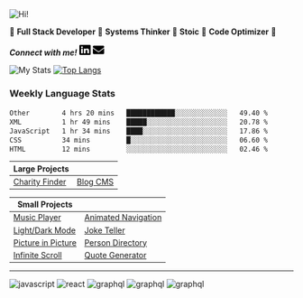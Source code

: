 <img src="https://i.giphy.com/media/3PAL5bChWnak0WJ32x/giphy.webp" alt="Hi!">

:star2: **Full Stack Developer** :star2: **Systems Thinker** :star2: **Stoic** :star2: **Code Optimizer** :star2:

***Connect with me!*** <a href="https://www.linkedin.com/in/ethan-glover/"><img src="https://raw.githubusercontent.com/eglove/eglove/eeb591600b73da426bd298d229e2fd96df019488/linkedin-brands.svg" alt="LinkedIn" width="20px" height="20px"></a> <a href="mailto:hello@ethang.email"><img src="https://raw.githubusercontent.com/eglove/eglove/47aceecf4819797d993f5facc7764cb99d0ab039/envelope-solid.svg" alt="Email" width="20px" height="20px"></a>

![My Stats](https://github-readme-stats.vercel.app/api?username=eglove&show_icons=true&theme=default&count_private=true)
[![Top Langs](https://github-readme-stats.vercel.app/api/top-langs/?username=eglove&layout=compact)](https://github.com/anuraghazra/github-readme-stats)

### Weekly Language Stats
<!--START_SECTION:waka-->
```text
Other        4 hrs 20 mins   ████████████░░░░░░░░░░░░░   49.40 % 
XML          1 hr 49 mins    █████░░░░░░░░░░░░░░░░░░░░   20.78 % 
JavaScript   1 hr 34 mins    ████░░░░░░░░░░░░░░░░░░░░░   17.86 % 
CSS          34 mins         █░░░░░░░░░░░░░░░░░░░░░░░░   06.60 % 
HTML         12 mins         ░░░░░░░░░░░░░░░░░░░░░░░░░   02.46 %
```
<!--END_SECTION:waka-->

|Large Projects||
|---|---|
|[Charity Finder](https://github.com/eglove/Charity-App-React-GraphQL)|[Blog CMS](https://github.com/eglove/PHP-Dynamic-Website)|

|Small Projects||
|---|---|
|[Music Player](https://eglove.github.io/music-player/)|[Animated Navigation](https://eglove.github.io/navigation/)|
|[Light/Dark Mode](https://eglove.github.io/light-dark-mode/)|[Joke Teller](https://eglove.github.io/joke-teller/)|
|[Picture in Picture](https://eglove.github.io/picture-in-picture/)|[Person Directory](https://eglove.github.io/aliens/)|
|[Infinite Scroll](https://eglove.github.io/infinite-scroll/)|[Quote Generator](https://eglove.github.io/quote-generator/)|

<hr>
<div>
  <img src="https://www.vectorlogo.zone/logos/javascript/javascript-icon.svg" alt="javascript">
  <img src="https://www.vectorlogo.zone/logos/reactjs/reactjs-icon.svg" alt="react">
  <img src="https://www.vectorlogo.zone/logos/graphql/graphql-icon.svg" alt="graphql">
  <img src="https://www.vectorlogo.zone/logos/w3_html5/w3_html5-icon.svg" alt="graphql">
  <img src="https://www.vectorlogo.zone/logos/getbootstrap/getbootstrap-icon.svg" alt="graphql">
</div>
